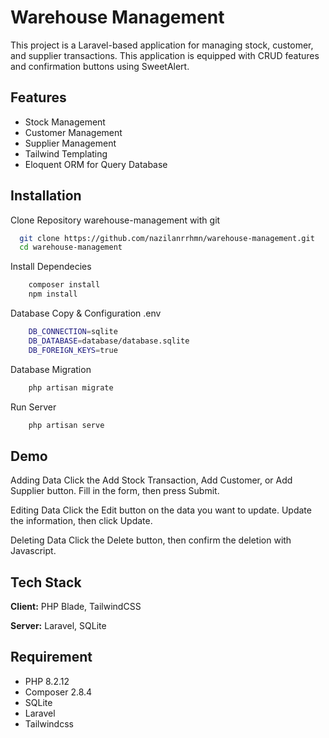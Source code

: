 
# Warehouse Management

This project is a Laravel-based application for managing stock, customer, and supplier transactions.
This application is equipped with CRUD features and confirmation buttons using SweetAlert.


## Features

- Stock Management
- Customer Management
- Supplier Management
- Tailwind Templating
- Eloquent ORM for Query Database


## Installation

Clone Repository warehouse-management with git

```bash
  git clone https://github.com/nazilanrrhmn/warehouse-management.git
  cd warehouse-management
```

Install Dependecies

```bash
    composer install
    npm install
```
Database Copy & Configuration .env

```bash
    DB_CONNECTION=sqlite
    DB_DATABASE=database/database.sqlite
    DB_FOREIGN_KEYS=true
```
Database Migration

```bash
    php artisan migrate
```
Run Server

```bash
    php artisan serve
```
## Demo

Adding Data
Click the Add Stock Transaction, Add Customer, or Add Supplier button.
Fill in the form, then press Submit.

Editing Data
Click the Edit button on the data you want to update.
Update the information, then click Update.

Deleting Data
Click the Delete button, then confirm the deletion with Javascript.


## Tech Stack

**Client:** PHP Blade, TailwindCSS

**Server:** Laravel, SQLite


## Requirement
- PHP 8.2.12
- Composer 2.8.4
- SQLite
- Laravel
- Tailwindcss